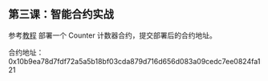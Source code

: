 ## 第三课：智能合约实战

参考[教程](https://github.com/starknet-edu/counter-workshop?tab=readme-ov-file) 部署一个 Counter 计数器合约，提交部署后的合约地址。

合约地址：0x10b9ea78d7fdf72a5a5b18bf03cda879d716d656d083a09cedc7ee0824fa121
